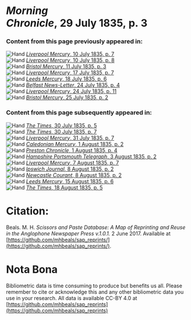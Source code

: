 # *Morning Chronicle*, 29 July 1835, p. 3  
  
### Content from this page previously appeared in:  
![Hand](http://scissorsandpaste.net/wp-content/uploads/2017/06/smallhandpointer.png) [*Liverpool Mercury*, 10 July 1835, p. 7](https://mhbeals.github.io/sap_html/Liverpool-Mercury/Liverpool-Mercury-10-July-1835-p-7)  
![Hand](http://scissorsandpaste.net/wp-content/uploads/2017/06/smallhandpointer.png) [*Liverpool Mercury*, 10 July 1835, p. 8](https://mhbeals.github.io/sap_html/Liverpool-Mercury/Liverpool-Mercury-10-July-1835-p-8)  
![Hand](http://scissorsandpaste.net/wp-content/uploads/2017/06/smallhandpointer.png) [*Bristol Mercury*, 11 July 1835, p. 3](https://mhbeals.github.io/sap_html/Bristol-Mercury/Bristol-Mercury-11-July-1835-p-3)  
![Hand](http://scissorsandpaste.net/wp-content/uploads/2017/06/smallhandpointer.png) [*Liverpool Mercury*, 17 July 1835, p. 7](https://mhbeals.github.io/sap_html/Liverpool-Mercury/Liverpool-Mercury-17-July-1835-p-7)  
![Hand](http://scissorsandpaste.net/wp-content/uploads/2017/06/smallhandpointer.png) [*Leeds Mercury*, 18 July 1835, p. 6](https://mhbeals.github.io/sap_html/Leeds-Mercury/Leeds-Mercury-18-July-1835-p-6)  
![Hand](http://scissorsandpaste.net/wp-content/uploads/2017/06/smallhandpointer.png) [*Belfast News-Letter*, 24 July 1835, p. 4](https://mhbeals.github.io/sap_html/Belfast-News-Letter/Belfast-News-Letter-24-July-1835-p-4)  
![Hand](http://scissorsandpaste.net/wp-content/uploads/2017/06/smallhandpointer.png) [*Liverpool Mercury*, 24 July 1835, p. 11](https://mhbeals.github.io/sap_html/Liverpool-Mercury/Liverpool-Mercury-24-July-1835-p-11)  
![Hand](http://scissorsandpaste.net/wp-content/uploads/2017/06/smallhandpointer.png) [*Bristol Mercury*, 25 July 1835, p. 2](https://mhbeals.github.io/sap_html/Bristol-Mercury/Bristol-Mercury-25-July-1835-p-2)  
  
### Content from this page subsequently appeared in:  
![Hand](http://scissorsandpaste.net/wp-content/uploads/2017/06/smallhandpointer.png) [*The Times*, 30 July 1835, p. 5](https://mhbeals.github.io/sap_html/The-Times/The-Times-30-July-1835-p-5)  
![Hand](http://scissorsandpaste.net/wp-content/uploads/2017/06/smallhandpointer.png) [*The Times*, 30 July 1835, p. 7](https://mhbeals.github.io/sap_html/The-Times/The-Times-30-July-1835-p-7)  
![Hand](http://scissorsandpaste.net/wp-content/uploads/2017/06/smallhandpointer.png) [*Liverpool Mercury*, 31 July 1835, p. 7](https://mhbeals.github.io/sap_html/Liverpool-Mercury/Liverpool-Mercury-31-July-1835-p-7)  
![Hand](http://scissorsandpaste.net/wp-content/uploads/2017/06/smallhandpointer.png) [*Caledonian Mercury*, 1 August 1835, p. 2](https://mhbeals.github.io/sap_html/Caledonian-Mercury/Caledonian-Mercury-1-August-1835-p-2)  
![Hand](http://scissorsandpaste.net/wp-content/uploads/2017/06/smallhandpointer.png) [*Preston Chronicle*, 1 August 1835, p. 4](https://mhbeals.github.io/sap_html/Preston-Chronicle/Preston-Chronicle-1-August-1835-p-4)  
![Hand](http://scissorsandpaste.net/wp-content/uploads/2017/06/smallhandpointer.png) [*Hampshire Portsmouth Telegraph*, 3 August 1835, p. 2](https://mhbeals.github.io/sap_html/Hampshire-Portsmouth-Telegraph/Hampshire-Portsmouth-Telegraph-3-August-1835-p-2)  
![Hand](http://scissorsandpaste.net/wp-content/uploads/2017/06/smallhandpointer.png) [*Liverpool Mercury*, 7 August 1835, p. 7](https://mhbeals.github.io/sap_html/Liverpool-Mercury/Liverpool-Mercury-7-August-1835-p-7)  
![Hand](http://scissorsandpaste.net/wp-content/uploads/2017/06/smallhandpointer.png) [*Ipswich Journal*, 8 August 1835, p. 2](https://mhbeals.github.io/sap_html/Ipswich-Journal/Ipswich-Journal-8-August-1835-p-2)  
![Hand](http://scissorsandpaste.net/wp-content/uploads/2017/06/smallhandpointer.png) [*Newcastle Courant*, 8 August 1835, p. 2](https://mhbeals.github.io/sap_html/Newcastle-Courant/Newcastle-Courant-8-August-1835-p-2)  
![Hand](http://scissorsandpaste.net/wp-content/uploads/2017/06/smallhandpointer.png) [*Leeds Mercury*, 15 August 1835, p. 6](https://mhbeals.github.io/sap_html/Leeds-Mercury/Leeds-Mercury-15-August-1835-p-6)  
![Hand](http://scissorsandpaste.net/wp-content/uploads/2017/06/smallhandpointer.png) [*The Times*, 18 August 1835, p. 5](https://mhbeals.github.io/sap_html/The-Times/The-Times-18-August-1835-p-5)  


# Citation: 

Beals. M. H. *Scissors and Paste Database: A Map of Reprinting and Reuse in the Anglophone Newspaper Press v.1.0.1.* 2 June 2017. Available at [https://github.com/mhbeals/sap_reprints/](https://github.com/mhbeals/sap_reprints/). 

# Nota Bona

Bibliometric data is time consuming to produce but benefits us all. Please remember to cite or acknowledge this and any other bibliometric data you use in your research. All data is available CC-BY 4.0 at [https://github.com/mhbeals/sap_reprints](https://github.com/mhbeals/sap_reprints)
